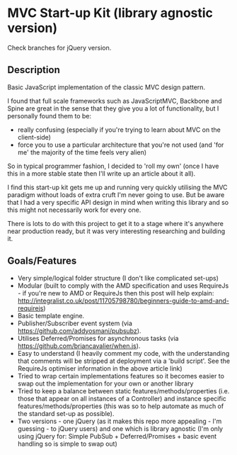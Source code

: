 MVC Start-up Kit (library agnostic version)
================================

Check branches for jQuery version.

Description
-----------

Basic JavaScript implementation of the classic MVC design pattern.

I found that full scale frameworks such as JavaScriptMVC, Backbone and Spine are great in the sense that they give you a lot of functionality, but I personally found them to be:

* really confusing (especially if you're trying to learn about MVC on the client-side)
* force you to use a particular architecture that you're not used (and 'for me' the majority of the time feels very alien)

So in typical programmer fashion, I decided to 'roll my own' (once I have this in a more stable state then I'll write up an article about it all).

I find this start-up kit gets me up and running very quickly utilising the MVC paradigm without loads of extra cruft I'm never going to use. But be aware that I had a very specific API design in mind when writing this library and so this might not necessarily work for every one.

There is lots to do with this project to get it to a stage where it's anywhere near production ready, but it was very interesting researching and building it.

Goals/Features
--------------

* Very simple/logical folder structure (I don't like complicated set-ups)
* Modular (built to comply with the AMD specification and uses RequireJs - if you're new to AMD or RequireJs then this post will help explain: http://integralist.co.uk/post/11705798780/beginners-guide-to-amd-and-requirejs)
* Basic template engine.
* Publisher/Subscriber event system (via https://github.com/addyosmani/pubsubz).
* Utilises Deferred/Promises for asynchronous tasks (via https://github.com/briancavalier/when.js).
* Easy to understand (I heavily comment my code, with the understanding that comments will be stripped at deployment via a 'build script'. See the RequireJs optimiser information in the above article link)
* Tried to wrap certain implementations features so it becomes easier to swap out the implementation for your own or another library
* Tried to keep a balance between static features/methods/properties (i.e. those that appear on all instances of a Controller) and instance specific features/methods/properties (this was so to help automate as much of the standard set-up as possible).
* Two versions - one jQuery (as it makes this repo more appealing - I'm guessing - to jQuery users) and one which is library agnostic (I'm only using jQuery for: Simple PubSub + Deferred/Promises + basic event handling so is simple to swap out)